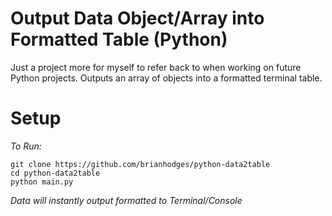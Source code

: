 # Output Data Object/Array into Formatted Table (Python)
Just a project more for myself to refer back to when working on future Python projects. Outputs an array of objects into a formatted terminal table.

# Setup
*To Run:*
  ```
  git clone https://github.com/brianhodges/python-data2table
  cd python-data2table
  python main.py
  ```
*Data will instantly output formatted to Terminal/Console* 
